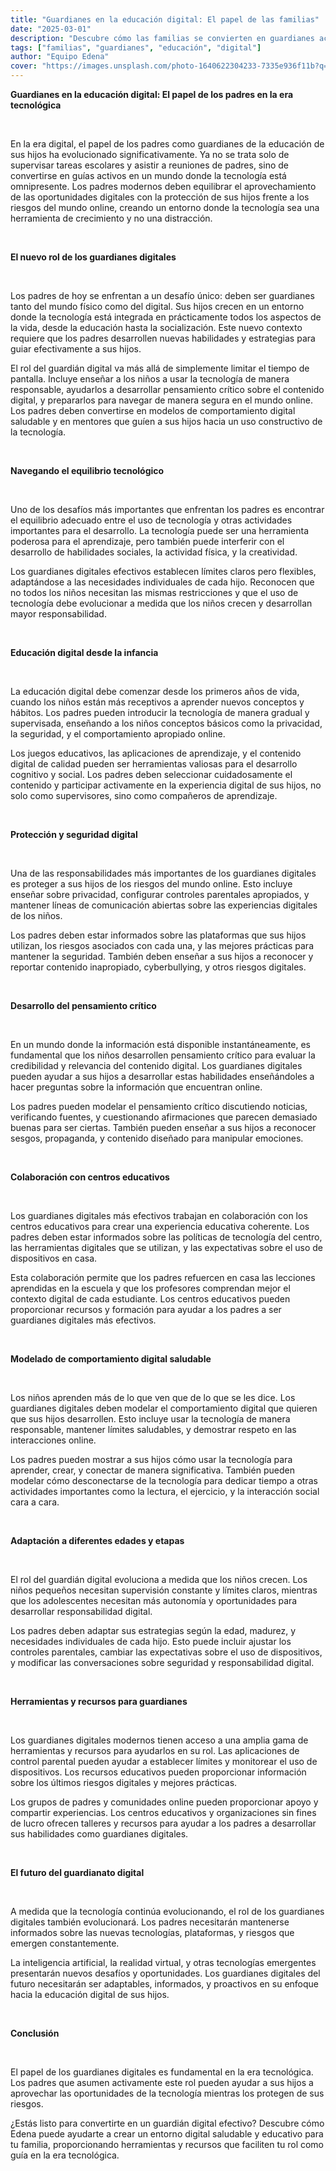 ```yaml
---
title: "Guardianes en la educación digital: El papel de las familias"
date: "2025-03-01"
description: "Descubre cómo las familias se convierten en guardianes activos en la educación digital de sus hijos."
tags: ["familias", "guardianes", "educación", "digital"]
author: "Equipo Edena"
cover: "https://images.unsplash.com/photo-1640622304233-7335e936f11b?q=80&w=2070&auto=format&fit=crop&ixlib=rb-4.1.0&ixid=M3wxMjA3fDB8MHxwaG90by1wYWdlfHx8fGVufDB8fHx8fA%3D%3D"
---
```


**Guardianes en la educación digital: El papel de los padres en la era tecnológica**

<br>

En la era digital, el papel de los padres como guardianes de la educación de sus hijos ha evolucionado significativamente. Ya no se trata solo de supervisar tareas escolares y asistir a reuniones de padres, sino de convertirse en guías activos en un mundo donde la tecnología está omnipresente. Los padres modernos deben equilibrar el aprovechamiento de las oportunidades digitales con la protección de sus hijos frente a los riesgos del mundo online, creando un entorno donde la tecnología sea una herramienta de crecimiento y no una distracción.

<br>

**El nuevo rol de los guardianes digitales**

<br>

Los padres de hoy se enfrentan a un desafío único: deben ser guardianes tanto del mundo físico como del digital. Sus hijos crecen en un entorno donde la tecnología está integrada en prácticamente todos los aspectos de la vida, desde la educación hasta la socialización. Este nuevo contexto requiere que los padres desarrollen nuevas habilidades y estrategias para guiar efectivamente a sus hijos.

El rol del guardián digital va más allá de simplemente limitar el tiempo de pantalla. Incluye enseñar a los niños a usar la tecnología de manera responsable, ayudarlos a desarrollar pensamiento crítico sobre el contenido digital, y prepararlos para navegar de manera segura en el mundo online. Los padres deben convertirse en modelos de comportamiento digital saludable y en mentores que guíen a sus hijos hacia un uso constructivo de la tecnología.

<br>

**Navegando el equilibrio tecnológico**

<br>

Uno de los desafíos más importantes que enfrentan los padres es encontrar el equilibrio adecuado entre el uso de tecnología y otras actividades importantes para el desarrollo. La tecnología puede ser una herramienta poderosa para el aprendizaje, pero también puede interferir con el desarrollo de habilidades sociales, la actividad física, y la creatividad.

Los guardianes digitales efectivos establecen límites claros pero flexibles, adaptándose a las necesidades individuales de cada hijo. Reconocen que no todos los niños necesitan las mismas restricciones y que el uso de tecnología debe evolucionar a medida que los niños crecen y desarrollan mayor responsabilidad.

<br>

**Educación digital desde la infancia**

<br>

La educación digital debe comenzar desde los primeros años de vida, cuando los niños están más receptivos a aprender nuevos conceptos y hábitos. Los padres pueden introducir la tecnología de manera gradual y supervisada, enseñando a los niños conceptos básicos como la privacidad, la seguridad, y el comportamiento apropiado online.

Los juegos educativos, las aplicaciones de aprendizaje, y el contenido digital de calidad pueden ser herramientas valiosas para el desarrollo cognitivo y social. Los padres deben seleccionar cuidadosamente el contenido y participar activamente en la experiencia digital de sus hijos, no solo como supervisores, sino como compañeros de aprendizaje.

<br>

**Protección y seguridad digital**

<br>

Una de las responsabilidades más importantes de los guardianes digitales es proteger a sus hijos de los riesgos del mundo online. Esto incluye enseñar sobre privacidad, configurar controles parentales apropiados, y mantener líneas de comunicación abiertas sobre las experiencias digitales de los niños.

Los padres deben estar informados sobre las plataformas que sus hijos utilizan, los riesgos asociados con cada una, y las mejores prácticas para mantener la seguridad. También deben enseñar a sus hijos a reconocer y reportar contenido inapropiado, cyberbullying, y otros riesgos digitales.

<br>

**Desarrollo del pensamiento crítico**

<br>

En un mundo donde la información está disponible instantáneamente, es fundamental que los niños desarrollen pensamiento crítico para evaluar la credibilidad y relevancia del contenido digital. Los guardianes digitales pueden ayudar a sus hijos a desarrollar estas habilidades enseñándoles a hacer preguntas sobre la información que encuentran online.

Los padres pueden modelar el pensamiento crítico discutiendo noticias, verificando fuentes, y cuestionando afirmaciones que parecen demasiado buenas para ser ciertas. También pueden enseñar a sus hijos a reconocer sesgos, propaganda, y contenido diseñado para manipular emociones.

<br>

**Colaboración con centros educativos**

<br>

Los guardianes digitales más efectivos trabajan en colaboración con los centros educativos para crear una experiencia educativa coherente. Los padres deben estar informados sobre las políticas de tecnología del centro, las herramientas digitales que se utilizan, y las expectativas sobre el uso de dispositivos en casa.

Esta colaboración permite que los padres refuercen en casa las lecciones aprendidas en la escuela y que los profesores comprendan mejor el contexto digital de cada estudiante. Los centros educativos pueden proporcionar recursos y formación para ayudar a los padres a ser guardianes digitales más efectivos.

<br>

**Modelado de comportamiento digital saludable**

<br>

Los niños aprenden más de lo que ven que de lo que se les dice. Los guardianes digitales deben modelar el comportamiento digital que quieren que sus hijos desarrollen. Esto incluye usar la tecnología de manera responsable, mantener límites saludables, y demostrar respeto en las interacciones online.

Los padres pueden mostrar a sus hijos cómo usar la tecnología para aprender, crear, y conectar de manera significativa. También pueden modelar cómo desconectarse de la tecnología para dedicar tiempo a otras actividades importantes como la lectura, el ejercicio, y la interacción social cara a cara.

<br>

**Adaptación a diferentes edades y etapas**

<br>

El rol del guardián digital evoluciona a medida que los niños crecen. Los niños pequeños necesitan supervisión constante y límites claros, mientras que los adolescentes necesitan más autonomía y oportunidades para desarrollar responsabilidad digital.

Los padres deben adaptar sus estrategias según la edad, madurez, y necesidades individuales de cada hijo. Esto puede incluir ajustar los controles parentales, cambiar las expectativas sobre el uso de dispositivos, y modificar las conversaciones sobre seguridad y responsabilidad digital.

<br>

**Herramientas y recursos para guardianes**

<br>

Los guardianes digitales modernos tienen acceso a una amplia gama de herramientas y recursos para ayudarlos en su rol. Las aplicaciones de control parental pueden ayudar a establecer límites y monitorear el uso de dispositivos. Los recursos educativos pueden proporcionar información sobre los últimos riesgos digitales y mejores prácticas.

Los grupos de padres y comunidades online pueden proporcionar apoyo y compartir experiencias. Los centros educativos y organizaciones sin fines de lucro ofrecen talleres y recursos para ayudar a los padres a desarrollar sus habilidades como guardianes digitales.

<br>

**El futuro del guardianato digital**

<br>

A medida que la tecnología continúa evolucionando, el rol de los guardianes digitales también evolucionará. Los padres necesitarán mantenerse informados sobre las nuevas tecnologías, plataformas, y riesgos que emergen constantemente.

La inteligencia artificial, la realidad virtual, y otras tecnologías emergentes presentarán nuevos desafíos y oportunidades. Los guardianes digitales del futuro necesitarán ser adaptables, informados, y proactivos en su enfoque hacia la educación digital de sus hijos.

<br>

**Conclusión**

<br>

El papel de los guardianes digitales es fundamental en la era tecnológica. Los padres que asumen activamente este rol pueden ayudar a sus hijos a aprovechar las oportunidades de la tecnología mientras los protegen de sus riesgos.

¿Estás listo para convertirte en un guardián digital efectivo? Descubre cómo Edena puede ayudarte a crear un entorno digital saludable y educativo para tu familia, proporcionando herramientas y recursos que faciliten tu rol como guía en la era tecnológica.
